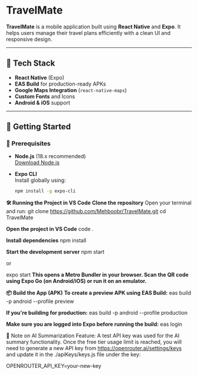 # TravelMate

**TravelMate** is a mobile application built using **React Native** and **Expo**. It helps users manage their travel plans efficiently with a clean UI and responsive design.

---

## 📱 Tech Stack

- **React Native** (Expo)
- **EAS Build** for production-ready APKs
- **Google Maps Integration** (`react-native-maps`)
- **Custom Fonts** and Icons
- **Android & iOS** support

---

## 🚀 Getting Started

### 🔧 Prerequisites

- **Node.js** (18.x recommended)  
  [Download Node.js](https://nodejs.org/)

- **Expo CLI**  
  Install globally using:
  ```bash
  npm install -g expo-cli


**🛠️ Running the Project in VS Code**
**Clone the repository**
Open your terminal and run:
git clone https://github.com/Mehboobr/TravelMate.git
cd TravelMate

**Open the project in VS Code**
code .

**Install dependencies**
npm install

**Start the development server**
npm start

or

expo start
**This opens a Metro Bundler in your browser. Scan the QR code using Expo Go (on Android/iOS) or run it on an emulator.**

**📦 Build the App (APK)**
**To create a preview APK using EAS Build:**
eas build -p android --profile preview

**If you're building for production:**
eas build -p android --profile production

**Make sure you are logged into Expo before running the build:**
eas login



🔑 Note on AI Summarization Feature:
A test API key was used for the AI summary functionality. Once the free tier usage limit is reached, you will need to generate a new API key from https://openrouter.ai/settings/keys and update it in the ./apiKeys/keys.js file under the key:

OPENROUTER_API_KEY=your-new-key